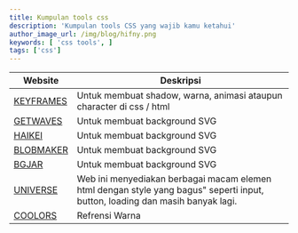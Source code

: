 ```yaml
---
title: Kumpulan tools css
description: 'Kumpulan tools CSS yang wajib kamu ketahui'
author_image_url: /img/blog/hifny.png
keywords: [ 'css tools', ]
tags: ['css']
---
```


| Website | Deskripsi |
-----------|------------
| [KEYFRAMES](https://keyframes.app) | Untuk membuat shadow, warna, animasi ataupun character di css / html |
| [GETWAVES](https://getwaves.io/) | Untuk membuat background SVG |
| [HAIKEI](https://haikei.app/) | Untuk membuat background SVG |
| [BLOBMAKER](https://www.blobmaker.app/) | Untuk membuat background SVG |
| [BGJAR](https://bgjar.com/) | Untuk membuat background SVG |
| [UNIVERSE](https://uiverse.io/) | Web ini menyediakan berbagai macam elemen html dengan style yang bagus" seperti input, button, loading dan masih banyak lagi. |
| [COOLORS](https://coolors.co/) | Refrensi Warna |